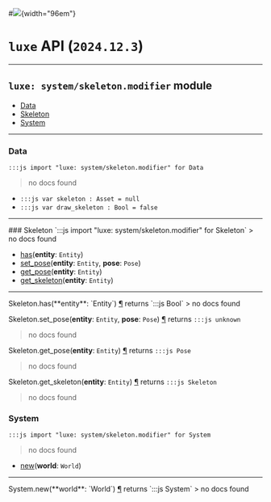 #![](../../../../../../images/luxe-dark.svg){width="96em"}

# `luxe` API (`2024.12.3`)  


---

## `luxe: system/skeleton.modifier` module

- [Data](#data)   
- [Skeleton](#skeleton)   
- [System](#system)   

---

### Data
`:::js import "luxe: system/skeleton.modifier" for Data`
> no docs found

- `:::js var skeleton : Asset = null`
- `:::js var draw_skeleton : Bool = false`

<hr/>
### Skeleton
`:::js import "luxe: system/skeleton.modifier" for Skeleton`
> no docs found

- [has](#Skeleton.has)(**entity**: `Entity`)
- [set_pose](#Skeleton.set_pose+2)(**entity**: `Entity`, **pose**: `Pose`)
- [get_pose](#Skeleton.get_pose)(**entity**: `Entity`)
- [get_skeleton](#Skeleton.get_skeleton)(**entity**: `Entity`)

<hr/>
<endpoint module="luxe: system/skeleton.modifier" class="Skeleton" signature="has(entity : Entity)"></endpoint>
<signature id="Skeleton.has">Skeleton.has(**entity**: `Entity`)
<a class="headerlink" href="#Skeleton.has" title="Permanent link">¶</a></signature>
<span class='api_ret'>returns</span> `:::js Bool`
> no docs found   

<endpoint module="luxe: system/skeleton.modifier" class="Skeleton" signature="set_pose(entity : Entity, pose : Pose)"></endpoint>
<signature id="Skeleton.set_pose+2">Skeleton.set_pose(**entity**: `Entity`, **pose**: `Pose`)
<a class="headerlink" href="#Skeleton.set_pose+2" title="Permanent link">¶</a></signature>
<span class='api_ret'>returns</span> `:::js unknown`
> no docs found   

<endpoint module="luxe: system/skeleton.modifier" class="Skeleton" signature="get_pose(entity : Entity)"></endpoint>
<signature id="Skeleton.get_pose">Skeleton.get_pose(**entity**: `Entity`)
<a class="headerlink" href="#Skeleton.get_pose" title="Permanent link">¶</a></signature>
<span class='api_ret'>returns</span> `:::js Pose`
> no docs found   

<endpoint module="luxe: system/skeleton.modifier" class="Skeleton" signature="get_skeleton(entity : Entity)"></endpoint>
<signature id="Skeleton.get_skeleton">Skeleton.get_skeleton(**entity**: `Entity`)
<a class="headerlink" href="#Skeleton.get_skeleton" title="Permanent link">¶</a></signature>
<span class='api_ret'>returns</span> `:::js Skeleton`
> no docs found   

### System
`:::js import "luxe: system/skeleton.modifier" for System`
> no docs found

- [new](#System.new)(**world**: `World`)

<hr/>
<endpoint module="luxe: system/skeleton.modifier" class="System" signature="new(world : World)"></endpoint>
<signature id="System.new">System.new(**world**: `World`)
<a class="headerlink" href="#System.new" title="Permanent link">¶</a></signature>
<span class='api_ret'>returns</span> `:::js System`
> no docs found   


